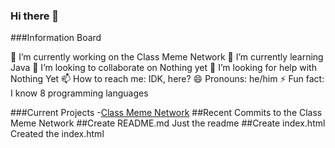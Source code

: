 ### Hi there 👋
###Information Board

🔭 I’m currently working on the Class Meme Network
🌱 I’m currently learning Java
👯 I’m looking to collaborate on Nothing yet
🤔 I’m looking for help with Nothing Yet
📫 How to reach me: IDK, here?
😄 Pronouns: he/him
⚡ Fun fact: I know 8 programming languages

###Current Projects
 -[Class Meme Network](https://github.com/thegoatofgithub/classmemenetwork)
 ##Recent Commits to the Class Meme Network
   ##Create README.md
     Just the readme
   ##Create index.html
     Created the index.html

